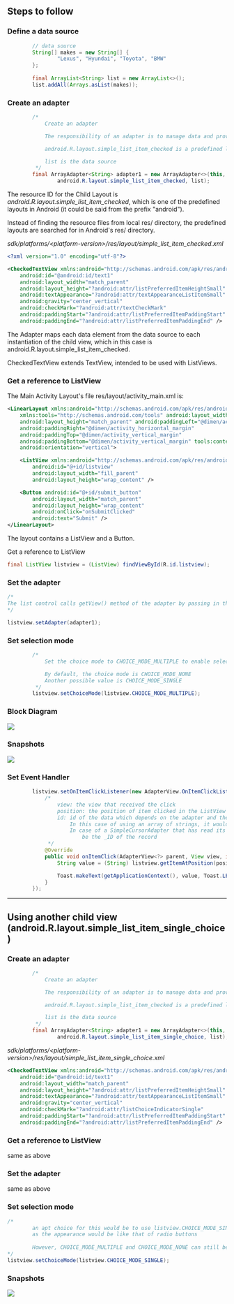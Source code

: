 ## Steps to follow

### Define a data source

```java
        // data source
        String[] makes = new String[] {
                "Lexus", "Hyundai", "Toyota", "BMW"
        };
        
        final ArrayList<String> list = new ArrayList<>();
        list.addAll(Arrays.asList(makes));
```

### Create an adapter

```java
        /*
            Create an adapter

            The responsibility of an adapter is to manage data and provide child views to the list control

            android.R.layout.simple_list_item_checked is a predefined layout for the child layout

            list is the data source
         */
        final ArrayAdapter<String> adapter1 = new ArrayAdapter<>(this,
                android.R.layout.simple_list_item_checked, list);
```

The resource ID for the Child Layout is <i>android.R.layout.simple_list_item_checked</i>, which is one of the predefined layouts 
in Android (it could be said from the prefix "android"). 

Instead of finding the resource files from local res/ directory, the predefined layouts are searched for in Android's 
res/ directory.



<i>sdk/platforms/\<platform-version\>/res/layout/simple_list_item_checked.xml</i>

```xml
<?xml version="1.0" encoding="utf-8"?>

<CheckedTextView xmlns:android="http://schemas.android.com/apk/res/android"
    android:id="@android:id/text1"
    android:layout_width="match_parent"
    android:layout_height="?android:attr/listPreferredItemHeightSmall"
    android:textAppearance="?android:attr/textAppearanceListItemSmall"
    android:gravity="center_vertical"
    android:checkMark="?android:attr/textCheckMark"
    android:paddingStart="?android:attr/listPreferredItemPaddingStart"
    android:paddingEnd="?android:attr/listPreferredItemPaddingEnd" />
```

The Adapter maps each data element from the data source to each instantiation of the child view, which in this case is android.R.layout.simple_list_item_checked. 

CheckedTextView extends TextView, intended to be used with ListViews.

### Get a reference to ListView

The Main Activity Layout's file res/layout/activity_main.xml is:

```xml
<LinearLayout xmlns:android="http://schemas.android.com/apk/res/android"
    xmlns:tools="http://schemas.android.com/tools" android:layout_width="match_parent"
    android:layout_height="match_parent" android:paddingLeft="@dimen/activity_horizontal_margin"
    android:paddingRight="@dimen/activity_horizontal_margin"
    android:paddingTop="@dimen/activity_vertical_margin"
    android:paddingBottom="@dimen/activity_vertical_margin" tools:context=".MainActivity"
    android:orientation="vertical">

    <ListView xmlns:android="http://schemas.android.com/apk/res/android"
        android:id="@+id/listview"
        android:layout_width="fill_parent"
        android:layout_height="wrap_content" />

    <Button android:id="@+id/submit_button"
        android:layout_width="match_parent"
        android:layout_height="wrap_content"
        android:onClick="onSubmitClicked"
        android:text="Submit" />
</LinearLayout>
```

The layout contains a ListView and a Button.

Get a reference to ListView

```java
final ListView listview = (ListView) findViewById(R.id.listview);
```

### Set the adapter

```java
/*
The list control calls getView() method of the adapter by passing in the index of the row that it wants to display
*/

listview.setAdapter(adapter1);
```

### Set selection mode

```java
        /*
            Set the choice mode to CHOICE_MODE_MULTIPLE to enable selection of multiple items

            By default, the choice mode is CHOICE_MODE_NONE
            Another possible value is CHOICE_MODE_SINGLE
         */
        listview.setChoiceMode(listview.CHOICE_MODE_MULTIPLE);
```

### Block Diagram

<img src="_misc/ArrayAdapter.png"/>

### Snapshots

<img src="_misc/simple_list_item_checked.png"/>

### Set Event Handler

```java
        listview.setOnItemClickListener(new AdapterView.OnItemClickListener() {
            /*
                view: the view that received the click
                position: the position of item clicked in the ListView
                id: id of the data which depends on the adapter and the data source
                    In this case of using an array of strings, it would just be the index of the data element in the array
                    In case of a SimpleCursorAdapter that has read its values from the system's Contacts database, the id would
                        be the _ID of the record
             */
            @Override
            public void onItemClick(AdapterView<?> parent, View view, int position, long id) {
                String value = (String) listview.getItemAtPosition(position);

                Toast.makeText(getApplicationContext(), value, Toast.LENGTH_LONG).show();
            }
        });
```

<hr>

## Using another child view (android.R.layout.simple_list_item_single_choice)

### Create an adapter

```java
        /*
            Create an adapter

            The responsibility of an adapter is to manage data and provide child views to the list control

            android.R.layout.simple_list_item_checked is a predefined layout for the child layout

            list is the data source
         */
        final ArrayAdapter<String> adapter1 = new ArrayAdapter<>(this,
                android.R.layout.simple_list_item_single_choice, list);
```

<i>sdk/platforms/\<platform-version\>/res/layout/simple_list_item_single_choice.xml</i>

```xml
<CheckedTextView xmlns:android="http://schemas.android.com/apk/res/android"
    android:id="@android:id/text1"
    android:layout_width="match_parent"
    android:layout_height="?android:attr/listPreferredItemHeightSmall"
    android:textAppearance="?android:attr/textAppearanceListItemSmall"
    android:gravity="center_vertical"
    android:checkMark="?android:attr/listChoiceIndicatorSingle"
    android:paddingStart="?android:attr/listPreferredItemPaddingStart"
    android:paddingEnd="?android:attr/listPreferredItemPaddingEnd" />

```

### Get a reference to ListView

same as above

### Set the adapter

same as above

### Set selection mode

```java
/*
        an apt choice for this would be to use listview.CHOICE_MODE_SINGLE,
        as the appearance would be like that of radio buttons
        
        However, CHOICE_MODE_MULTIPLE and CHOICE_MODE_NONE can still be used
*/
listview.setChoiceMode(listview.CHOICE_MODE_SINGLE);
```

### Snapshots

<img src="_misc/simple_list_item_single_choice.png"/>
